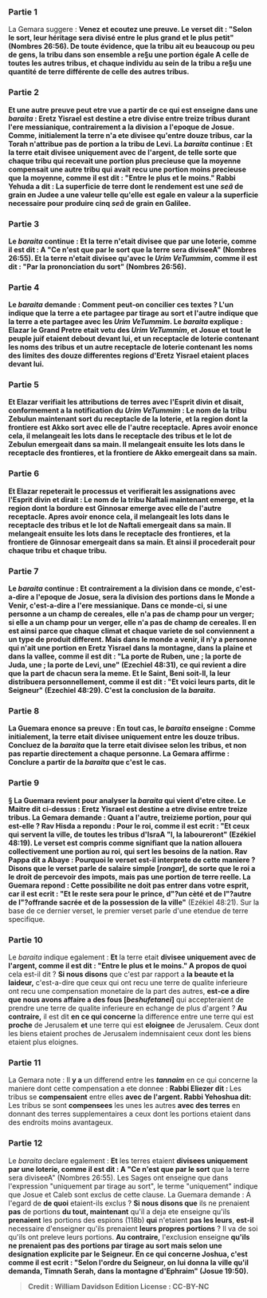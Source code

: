 
### Partie 1
La Gemara suggere : <b>Venez et ecoutez une preuve. Le verset dit : "Selon le sort, leur héritage sera divisé <b>entre le plus grand et le plus petit"</b> (Nombres 26:56). De toute évidence, que la tribu ait eu beaucoup ou peu de gens, la tribu dans son ensemble a re§u une portion égale A celle de toutes les autres tribus, et chaque individu au sein de la tribu a re§u une quantité de terre différente de celle des autres tribus.

### Partie 2
<b>Et</b> une autre preuve peut etre vue a partir de ce qui <b>est enseigne</b> dans une <i>baraita</i> : <b>Eretz Yisrael est destine a etre divise entre treize tribus</b> durant l'ere messianique, contrairement a la division a l'epoque de Josue. <b>Comme, initialement</b> la terre n'a ete <b>divisee qu'entre douze tribus,</b> car la Torah n'attribue pas de portion a la tribu de Levi. La <i>baraita</i> continue : <b>Et</b> la terre etait <b>divisee uniquement avec de l'argent,</b> de telle sorte que chaque tribu qui recevait une portion plus precieuse que la moyenne compensait une autre tribu qui avait recu une portion moins precieuse que la moyenne, <b>comme il est dit : "Entre le plus et le moins." Rabbi Yehuda a dit :</b> La superficie de terre dont le rendement est <b>une <i>seâ</i></b> de grain <b>en Judee</b> a une valeur telle qu'elle est <b>egale</b> en valeur a la superficie necessaire pour produire <b>cinq <i>seâ</i></b> de grain <b>en Galilee.</b>

### Partie 3
Le <i>baraita</i> continue : <b>Et</b> la terre n'etait <b>divisee que par une loterie, comme il est dit : A "Ce n'est que par le sort</b> que la terre sera diviseeA" (Nombres 26:55). <b>Et</b> la terre n'etait <b>divisee qu'avec</b> le <b><i>Urim VeTummim</i>, comme il est dit : "Par la prononciation du sort"</b> (Nombres 26:56).

### Partie 4
Le <i>baraita</i> demande : <b>Comment</b> peut-on concilier <b>ces textes</b> ? L'un indique que la terre a ete partagee par tirage au sort et l'autre indique que la terre a ete partagee avec les <i>Urim VeTummim</i>. Le <i>baraita</i> explique : <b>Elazar</b> le Grand Pretre etait <b>vetu</b> des <b><i>Urim VeTummim</i>, et Josue et tout le peuple juif</b> etaient <b>debout devant lui, et</b> un <b>receptacle de loterie</b> contenant les noms <b>des</b> <b>tribus et</b> un autre <b>receptacle de loterie</b> contenant les noms <b>des</b> <b>limites</b> des douze differentes regions d'Eretz Yisrael etaient <b>places devant lui. </b>

### Partie 5
<b>Et</b> Elazar <b>verifiait</b> les attributions de terres <b>avec l'Esprit divin et disait,</b> conformement a la notification du <i>Urim VeTummim</i> : Le nom de la tribu <b>Zebulun</b> maintenant <b>sort</b> du receptacle de la loterie, et la region dont la <b>frontiere</b> est <b>Akko sort avec elle</b> de l'autre receptacle. Apres avoir enonce cela, il <b>melangeait</b> les lots <b>dans le receptacle des tribus et</b> le lot de <b>Zebulun</b> <b>emergeait dans sa main.</b> Il <b>melangeait ensuite</b> les lots <b>dans le receptacle des frontieres, et</b> la <b>frontiere</b> de <b>Akko</b> <b>emergeait dans sa main.</b>

### Partie 6
<b>Et</b> Elazar <b>repeterait</b> le processus <b>et verifierait</b> les assignations <b>avec l'Esprit divin et dirait :</b> Le nom de la tribu <b>Naftali</b> maintenant <b>emerge, et</b> la region dont la <b>bordure</b> est <b>Ginnosar emerge avec elle</b> de l'autre receptacle. Apres avoir enonce cela, il <b>melangeait</b> les lots <b>dans le receptacle des tribus et</b> le lot de <b>Naftali</b> <b>emergeait dans sa main.</b> Il <b>melangeait ensuite</b> les lots <b>dans le receptacle des frontieres, et</b> la <b>frontiere</b> de <b>Ginnosar</b> <b>emergeait dans sa main. Et ainsi</b> il procederait pour <b>chaque tribu et chaque tribu.</b>

### Partie 7
Le <i>baraita</i> continue : <b>Et contrairement a la division dans ce monde,</b> c'est-a-dire a l'epoque de Josue, sera la <b>division</b> des portions <b>dans le Monde a Venir,</b> c'est-a-dire a l'ere messianique. Dans <b>ce monde-ci,</b> si <b>une personne a un champ de cereales, elle n'a pas de champ</b> pour <b>un verger;</b> si elle a <b>un champ</b> pour <b>un verger, elle n'a pas de champ de cereales.</b> Il en est ainsi parce que chaque climat et chaque variete de sol conviennent a un type de produit different. Mais <b>dans le monde a venir, il n'y a personne qui n'ait</b> une portion en Eretz Yisrael <b>dans la montagne, dans la plaine et dans la vallee, comme il est dit : "La porte de Ruben, une ; la porte de Juda, une ; la porte de Levi, une"</b> (Ezechiel 48:31), ce qui revient a dire que la part de chacun sera la meme. Et <b>le Saint, Beni soit-Il, la leur distribuera personnellement, comme il est dit : "Et voici leurs parts, dit le Seigneur"</b> (Ezechiel 48:29). C'est la conclusion de la <i>baraita</i>.

### Partie 8
La Guemara enonce sa preuve : <b>En tout cas,</b> le <i>baraita</i> <b>enseigne : Comme initialement,</b> la terre etait <b>divisee uniquement entre</b> les <b>douze tribus. Concluez de</b> la <i>baraita</i> que la terre <b>etait divisee selon</b> les <b>tribus,</b> et non pas repartie directement a chaque personne. La Gemara affirme : <b>Conclure a partir</b> de la <i>baraita</i> que c'est le cas.

### Partie 9
§ La Guemara revient pour analyser la <i>baraita</i> qui vient d'etre citee. <b>Le Maitre dit</b> ci-dessus : <b>Eretz Yisrael est destine a etre divise entre treize tribus.</b> La Gemara demande : Quant a <b>l'autre,</b> treizieme portion, <b>pour qui</b> est-elle ? <b>Rav Hisda a repondu : Pour le roi, comme il est ecrit : "Et ceux qui servent la ville, de toutes les tribus d'IsraA "l, la laboureront"</b> (Ezékiel 48:19). Le verset est compris comme signifiant que la nation allouera collectivement une portion au roi, qui sert les besoins de la nation. <b>Rav Pappa dit a Abaye :</b> Pourquoi le verset est-il interprete de cette maniere ? <b>Disons</b> que le verset parle de <b>salaire simple [<i>rongar</i>],</b> de sorte que le roi a le droit de percevoir des impots, mais pas une portion de terre reelle. La Guemara repond : Cette possibilite ne doit pas entrer dans votre esprit, car il est ecrit : "Et le reste sera pour le prince, d"?un cèté et de l"?autre de l"?offrande sacrée et de la possession de la ville"</b> (Ezékiel 48:21). Sur la base de ce dernier verset, le premier verset parle d'une etendue de terre specifique.

### Partie 10
Le <i>baraita</i> indique egalement : <b>Et</b> la terre etait <b>divisee uniquement avec de l'argent, comme il est dit : "Entre le plus et le moins." A propos de quoi</b> cela est-il dit ? <b>Si nous disons</b> que c'est par rapport a <b>la beaute et la laideur,</b> c'est-a-dire que ceux qui ont recu une terre de qualite inferieure ont recu une compensation monetaire de la part des autres, <b>est-ce a dire que nous avons affaire a des fous [<i>beshufetanei</i>]</b> qui accepteraient de prendre une terre de qualite inferieure en echange de plus d'argent ? <b>Au contraire,</b> il est dit <b>en ce qui concerne</b> la difference entre une terre qui est <b>proche</b> de Jerusalem <b>et</b> une terre qui est <b>eloignee</b> de Jerusalem. Ceux dont les biens etaient proches de Jerusalem indemnisaient ceux dont les biens etaient plus eloignes.

### Partie 11
La Gemara note : Il <b>y a</b> un differend entre les <b><i>tannaim</i></b> en ce qui concerne la maniere dont cette compensation a ete donnee : <b>Rabbi Eliezer dit : </b> Les tribus se <b>compensaient</b> entre elles <b>avec de l'argent. Rabbi Yehoshua dit:</b> Les tribus se sont <b>compensees</b> les unes les autres <b>avec des terres</b> en donnant des terres supplementaires a ceux dont les portions etaient dans des endroits moins avantageux.

### Partie 12
Le <i>baraita</i> declare egalement : <b>Et</b> les terres etaient <b>divisees uniquement par une loterie, comme il est dit : A "Ce n'est que par le sort</b> que la terre sera diviseeA" (Nombres 26:55). Les Sages ont enseigne que dans l'expression "uniquement par tirage au sort", le terme "uniquement" indique que Josue et Caleb sont exclus de cette clause. La Guemara demande : A l'egard de <b>de quoi</b> etaient-ils exclus ? <b>Si nous disons que</b> ils ne prenaient <b>pas</b> de portions <b>du tout, maintenant</b> qu'il a deja ete enseigne qu'ils <b>prenaient</b> les portions des espions (118b) <b>qui</b> n'etaient <b>pas les leurs</b>, <b>est-il</b> necessaire</b> d'enseigner qu'ils prenaient <b>leurs propres portions</b> ? Il va de soi qu'ils ont preleve leurs portions. <b>Au contraire,</b> l'exclusion enseigne <b>qu'ils <b>ne prenaient pas</b> des portions <b>par tirage au sort mais selon</b> une designation explicite par <b>le Seigneur.</b> En ce qui concerne <b>Joshua,</b> c'est <b>comme il est ecrit : "Selon l'ordre du Seigneur, on lui donna la ville qu'il demanda, Timnath Serah, dans la montagne d'Ephraim"</b> (Josue 19:50).

>Credit : William Davidson Edition
>License : CC-BY-NC